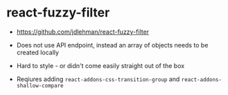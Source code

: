 # react-fuzzy-filter

- https://github.com/jdlehman/react-fuzzy-filter

- Does not use API endpoint, instead an array of objects needs to be created locally
- Hard to style - or didn't come easily straight out of the box
- Reqiures adding `react-addons-css-transition-group` and `react-addons-shallow-compare`